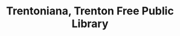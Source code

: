 ---
layout: repo
title: "Trentoniana, Trenton Free Public Library"
id: 12917
permalink: repos/12917/
---